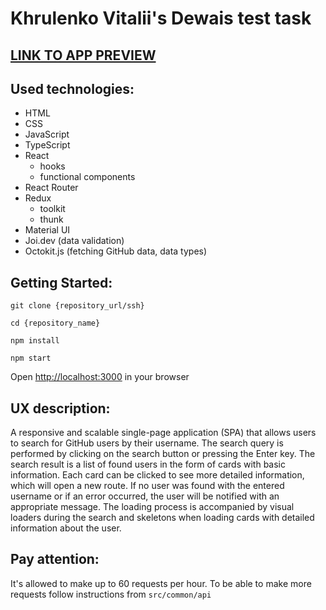 # Khrulenko Vitalii's Dewais test task

## [LINK TO APP PREVIEW](https://dewais-github-search.vercel.app/)

## Used technologies:

- HTML
- CSS
- JavaScript
- TypeScript
- React
  - hooks
  - functional components
- React Router
- Redux
  - toolkit
  - thunk
- Material UI
- Joi.dev (data validation)
- Octokit.js (fetching GitHub data, data types)

## Getting Started:

```git clone {repository_url/ssh}```

```cd {repository_name}```

```npm install```

```npm start```

Open [http://localhost:3000](http://localhost:3000) in your browser

## UX description:

A responsive and scalable single-page application (SPA) that allows users to search for GitHub users by their username. The search query is performed by clicking on the search button or pressing the Enter key. The search result is a list of found users in the form of cards with basic information. Each card can be clicked to see more detailed information, which will open a new route. If no user was found with the entered username or if an error occurred, the user will be notified with an appropriate message. The loading process is accompanied by visual loaders during the search and skeletons when loading cards with detailed information about the user.

## Pay attention:

It's allowed to make up to 60 requests per hour. To be able to make more requests follow instructions from `src/common/api`
